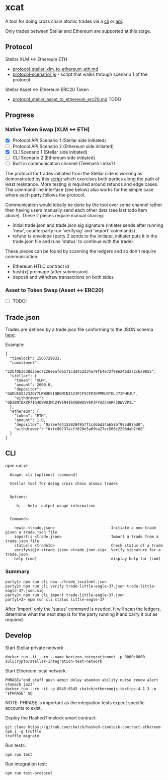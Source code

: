 # xcat
A tool for doing cross chain atomic trades via a [cli](src/cli) or [api](src/protocol.js).

Only trades between Stellar and Ethereum are supported at this stage.

## Protocol

Stellar XLM <-> Ethereum ETH
 * [protocol_stellar_xlm_to_ethereum_eth.md](docs/protocol_stellar_xlm_to_ethereum_eth.md)
 * [protocol-scenario1.js](integration-test/protocol-scenario1.js) - script that walks through scenario 1 of the protocol
 
Stellar Asset <-> Ethereum ERC20 Token
 * [protocol_stellar_asset_to_ethereum_erc20.md](docs/protocol_stellar_asset_to_ethereum_erc20.md) TODO

## Progress

### Native Token Swap (XLM <-> ETH)
- [x] Protocol API Scenario 1 (Stellar side initiated)
- [ ] Protocol API Scenario 2 (Ethereum side initiated)
- [x] CLI Scenario 1 (Stellar side initiated)
- [ ] CLI Scenario 2 (Ethereum side initiated)
- [ ] Built in communication channel (Telehash Links?)

The protocol for trades initiated from the Stellar side is working as demonstrated by this [script](integration-test/protocol-scenario1.js) which exercises both parties along the path of least resistance. More testing is required around refunds and edge cases. The command line interface (see below) also works for the simple case where each party follows the protocol.

Communication would ideally be done by the tool over some channel rather then having users manually send each other data (see last todo item above). These 2 pieces require manual sharing:
 * initial trade.json and trade.json.sig signature (intiater sends after running 'new', counterparty run 'verifysig' and 'import' commands)
 * refund tx envelope (party 2 sends to the initiater, initiater puts it in the trade.json file and runs 'status' to continue with the trade)

These pieces can be found by scanning the ledgers and so don't require communication:
 * Ethereum HTLC contract id
 * hash(x) preimage (after submission)
 * deposit and withdraw transactions on both sides

### Asset to Token Swap (Asset <-> ERC20)
- [ ] TODO!

## Trade.json

Trades are defined by a trade.json file conforming to the JSON schema [here](src/schema/trade.json).

Example:
```
{
  "timelock": 1505729032,
  "commitment":
    "22bf0b3d38d2bec7226eeafd6571cdd452d34a79fb4e72f98e246d372c6a9855",
  "stellar": {
    "token": "XLM",
    "amount": 2000.0,
    "depositor": "GADU5GS223ZOY7LRWDE5IQBGMCNI523FCF5CFP2KPMMU3TKLJ7IPHEJU",
    "withdrawer": "GD3BNTEXZF7IG4OSWDJMCZ4V6N4I6XGEWO5Y6P3FYAZ24ARF2DWV2P3L"
  },
  "ethereum": {
    "token": "ETH",
    "amount": 1.0,
    "depositor": "0x7ee7d41559284957f1cd6bd14a658bf985d87ad0",
    "withdrawer": "0xfc80237acff828e5a69ba27ec506c2296dab2f68"
  }
}
```

## CLI
 
npm run cli
 
```
  Usage: cli [options] [command]

  Stellar tool for doing cross chain atomic trades


  Options:

    -h, --help  output usage information


  Commands:

    new|n <trade.json>                         Initiate a new trade given a trade.json file
    import|i <trade.json>                      Import a trade from a trade.json file
    status|s <tradeId>                         Check status of a trade
    verifysig|v <trade.json> <trade.json.sig>  Verify signature for a trade.json
    help [cmd]                                 display help for [cmd]
```

### Summary

```
party1> npm run cli new ./trade_localnet.json
party2> npm run cli verify trade-little-eagle-37.json trade-little-eagle-37.json.sig
party2> npm run cli import trade-little-eagle-37.json
party1+2> npm run cli status little-eagle-37
```
After 'import' only the 'status' command is needed. It will scan the ledgers, determine what the next step is for the party running it and carry it out as required.

## Develop

Start Stellar private network
```
docker run -it --rm --name horizon-integrationnet -p 8000:8000 zulucrypto/stellar-integration-test-network
```

Start Ethereum local network:
```
PHRASE="end staff push admit delay abandon ability nurse renew alert stomach jazz"
docker run --rm -it -p 8545:8545 chatch/ethereumjs-testrpc:4.1.3 -m "$PHRASE" $@
```
NOTE: PHRASE is important as the integration tests expect specific accounts to exist.

Deploy the HashedTimelock smart contract:
```
git clone https://github.com/chatch/hashed-timelock-contract-ethereum
npm i -g truffle
truffle migrate
```

Run tests:
```
npm run test
```

Run integration test:
```
npm run test-protocol
```

